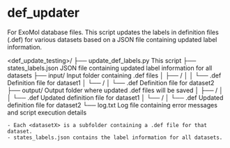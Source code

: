# def_updater
For ExoMol database files. 
This script updates the labels in definition files (.def) for various datasets based on a JSON file containing updated label information.


<def_update_testing>/
├── update_def_labels.py        This script
├── states_labels.json          JSON file containing updated label information for all datasets
├── input/                      Input folder containing .def files
│   ├── <dataset1>/
│   │   └── <dataset1>.def      Definition file for dataset1
│   └── <dataset2>/
│       └── <dataset2>.def      Definition file for dataset2
├── output/                     Output folder where updated .def files will be saved
│   ├── <dataset1>/
│   │   └── <dataset1>.def      Updated definition file for dataset1
│   └── <dataset2>/
│       └── <dataset2>.def      Updated definition file for dataset2
└── log.txt                     Log file containing error messages and script execution details
```
- Each <datasetX> is a subfolder containing a .def file for that dataset.
- states_labels.json contains the label information for all datasets.

